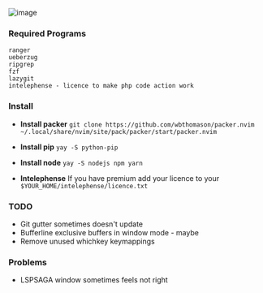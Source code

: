 ![image](https://user-images.githubusercontent.com/6580895/113461501-6dc6bb80-944f-11eb-92ab-a3f9a3557c70.png)

### Required Programs
```
ranger
ueberzug
ripgrep
fzf
lazygit
intelephense - licence to make php code action work
```

### Install

* **Install packer** 
`git clone https://github.com/wbthomason/packer.nvim ~/.local/share/nvim/site/pack/packer/start/packer.nvim`

* **Install pip**
`yay -S python-pip`

* **Install node**
`yay -S nodejs npm yarn`

* **Intelephense**
If you have premium add your licence to your `$YOUR_HOME/intelephense/licence.txt`

### TODO

- Git gutter sometimes doesn't update
- Bufferline exclusive buffers in window mode - maybe
- Remove unused whichkey keymappings

### Problems
- LSPSAGA window sometimes feels not right

